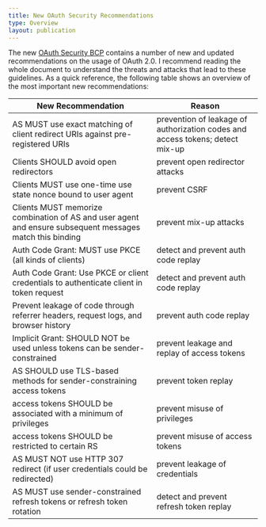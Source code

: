 ```yaml
---
title: New OAuth Security Recommendations
type: Overview
layout: publication
---
```


The new [OAuth Security BCP](https://tools.ietf.org/html/draft-ietf-oauth-security-topics) contains a number of new and updated recommendations on the usage of OAuth 2.0. I recommend reading the whole document to understand the threats and attacks that lead to these guidelines. As a quick reference, the following table shows an overview of the most important new recommendations:

| New Recommendation                                                                                       | Reason                                                                        |
|----------------------------------------------------------------------------------------------------------|-------------------------------------------------------------------------------|
| AS MUST use exact matching of client redirect URIs against pre-registered URIs                           | prevention of leakage of authorization codes and access tokens; detect mix-up |
| Clients SHOULD avoid open redirectors                                                                    | prevent open redirector attacks                                               |
| Clients MUST use one-time use state nonce bound to user agent                                            | prevent CSRF                                                                  |
| Clients MUST memorize combination of AS and user agent and ensure subsequent messages match this binding | prevent mix-up attacks                                                        |
| Auth Code Grant: MUST use PKCE (all kinds of clients)                                                    | detect and prevent auth code replay                                           |
| Auth Code Grant: Use PKCE or client credentials to authenticate client in token request                  | detect and prevent auth code replay                                           |
| Prevent leakage of code through referrer headers, request logs, and browser history                      | prevent auth code replay                                                      |
| Implicit Grant: SHOULD NOT be used unless tokens can be sender-constrained                               | prevent leakage and replay of access tokens                                   |
| AS SHOULD use TLS-based methods for sender-constraining access tokens                                    | prevent token replay                                                          |
| access tokens SHOULD be associated with a minimum of privileges                                          | prevent misuse of privileges                                                  |
| access tokens SHOULD be restricted to certain RS                                                         | prevent misuse of access tokens                                               |
| AS MUST NOT use HTTP 307 redirect (if user credentials could be redirected)                              | prevent leakage of credentials                                                |
| AS MUST use sender-constrained refresh tokens or refresh token rotation                                  | detect and prevent refresh token replay                                       |



